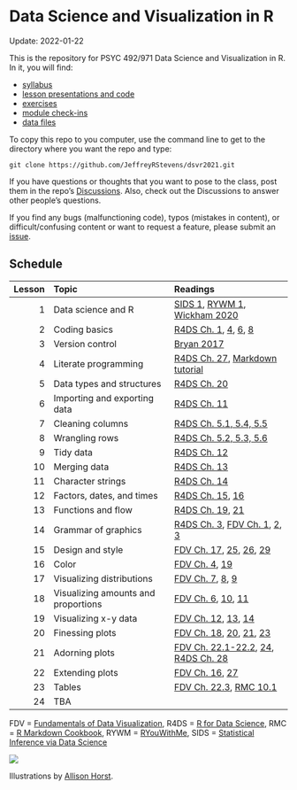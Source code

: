 
# Data Science and Visualization in R

Update: 2022-01-22

This is the repository for PSYC 492/971 Data Science and Visualization
in R. In it, you will find:

-   [syllabus](https://github.com/JeffreyRStevens/dsvr2021/blob/main/docs/syllabus.pdf)
-   [lesson presentations and
    code](https://github.com/JeffreyRStevens/dsvr2021/tree/main/docs/lessons)
-   [exercises](https://github.com/JeffreyRStevens/dsvr2021/tree/main/inst/tutorials)
-   [module
    check-ins](https://github.com/JeffreyRStevens/dsvr2021/tree/main/docs/checkins)
-   [data
    files](https://github.com/JeffreyRStevens/dsvr2021/tree/main/data)

To copy this repo to you computer, use the command line to get to the
directory where you want the repo and type:

`git clone https://github.com/JeffreyRStevens/dsvr2021.git`

If you have questions or thoughts that you want to pose to the class,
post them in the repo’s
[Discussions](https://github.com/JeffreyRStevens/dsvr2021/discussions).
Also, check out the Discussions to answer other people’s questions.

If you find any bugs (malfunctioning code), typos (mistakes in content),
or difficult/confusing content or want to request a feature, please
submit an [issue](https://github.com/JeffreyRStevens/dsvr2021/issues).

## Schedule

| Lesson | Topic                               | Readings                                                                                                                                                                                                                                                        |
|-------:|:------------------------------------|:----------------------------------------------------------------------------------------------------------------------------------------------------------------------------------------------------------------------------------------------------------------|
|      1 | Data science and R                  | [SIDS 1](https://moderndive.netlify.app/1-getting-started.html), [RYWM 1](https://rladiessydney.org/courses/ryouwithme/01-basicbasics-1/), [Wickham 2020](https://tidyverse.tidyverse.org/articles/manifesto.html)                                              |
|      2 | Coding basics                       | [R4DS Ch. 1](https://r4ds.had.co.nz/introduction.html), [4](https://r4ds.had.co.nz/workflow-basics.html), [6](https://r4ds.had.co.nz/workflow-scripts.html), [8](https://r4ds.had.co.nz/workflow-projects.html)                                                 |
|      3 | Version control                     | [Bryan 2017](https://doi.org/10.7287/peerj.preprints.3159v2)                                                                                                                                                                                                    |
|      4 | Literate programming                | [R4DS Ch. 27](https://r4ds.had.co.nz/r-markdown.html), [Markdown tutorial](https://commonmark.org/help/tutorial/)                                                                                                                                               |
|      5 | Data types and structures           | [R4DS Ch. 20](https://r4ds.had.co.nz/vectors.html)                                                                                                                                                                                                              |
|      6 | Importing and exporting data        | [R4DS Ch. 11](https://r4ds.had.co.nz/data-import.html)                                                                                                                                                                                                          |
|      7 | Cleaning columns                    | [R4DS Ch. 5.1, 5.4, 5.5](https://r4ds.had.co.nz/transform.html)                                                                                                                                                                                                 |
|      8 | Wrangling rows                      | [R4DS Ch. 5.2, 5.3, 5.6](https://r4ds.had.co.nz/transform.html)                                                                                                                                                                                                 |
|      9 | Tidy data                           | [R4DS Ch. 12](https://r4ds.had.co.nz/tidy-data.html)                                                                                                                                                                                                            |
|     10 | Merging data                        | [R4DS Ch. 13](https://r4ds.had.co.nz/relational-data.html)                                                                                                                                                                                                      |
|     11 | Character strings                   | [R4DS Ch. 14](https://r4ds.had.co.nz/strings.html)                                                                                                                                                                                                              |
|     12 | Factors, dates, and times           | [R4DS Ch. 15](https://r4ds.had.co.nz/factors.html), [16](https://r4ds.had.co.nz/dates-and-times.html)                                                                                                                                                           |
|     13 | Functions and flow                  | [R4DS Ch. 19](https://r4ds.had.co.nz/functions.html), [21](https://r4ds.had.co.nz/iteration.html)                                                                                                                                                               |
|     14 | Grammar of graphics                 | [R4DS Ch. 3](https://r4ds.had.co.nz/data-visualisation.html), [FDV Ch. 1](https://clauswilke.com/dataviz/introduction.html), [2](https://clauswilke.com/dataviz/aesthetic-mapping.html), [3](https://clauswilke.com/dataviz/coordinate-systems-axes.html)       |
|     15 | Design and style                    | [FDV Ch. 17](https://clauswilke.com/dataviz/proportional-ink.html), [25](https://clauswilke.com/dataviz/avoid-line-drawings.html), [26](https://clauswilke.com/dataviz/no-3d.html), [29](https://clauswilke.com/dataviz/telling-a-story.html)                   |
|     16 | Color                               | [FDV Ch. 4](https://clauswilke.com/dataviz/color-basics.html), [19](https://clauswilke.com/dataviz/color-pitfalls.html)                                                                                                                                         |
|     17 | Visualizing distributions           | [FDV Ch. 7](https://clauswilke.com/dataviz/histograms-density-plots.html), [8](https://clauswilke.com/dataviz/ecdf-qq.html), [9](https://clauswilke.com/dataviz/boxplots-violins.html)                                                                          |
|     18 | Visualizing amounts and proportions | [FDV Ch. 6](https://clauswilke.com/dataviz/visualizing-amounts.html), [10](https://clauswilke.com/dataviz/visualizing-proportions.html), [11](https://clauswilke.com/dataviz/nested-proportions.html)                                                           |
|     19 | Visualizing x-y data                | [FDV Ch. 12](https://clauswilke.com/dataviz/visualizing-associations.html), [13](https://clauswilke.com/dataviz/time-series.html), [14](https://clauswilke.com/dataviz/visualizing-trends.html)                                                                 |
|     20 | Finessing plots                     | [FDV Ch. 18](https://clauswilke.com/dataviz/overlapping-points.html), [20](https://clauswilke.com/dataviz/redundant-coding.html), [21](https://clauswilke.com/dataviz/multi-panel-figures.html), [23](https://clauswilke.com/dataviz/balance-data-context.html) |
|     21 | Adorning plots                      | [FDV Ch. 22.1-22.2](https://clauswilke.com/dataviz/figure-titles-captions.html), [24](https://clauswilke.com/dataviz/small-axis-labels.html), [R4DS Ch. 28](https://r4ds.had.co.nz/graphics-for-communication.html)                                             |
|     22 | Extending plots                     | [FDV Ch. 16](https://clauswilke.com/dataviz/visualizing-uncertainty.html), [27](https://clauswilke.com/dataviz/image-file-formats.html)                                                                                                                         |
|     23 | Tables                              | [FDV Ch. 22.3](https://clauswilke.com/dataviz/figure-titles-captions.html#tables), [RMC 10.1](https://bookdown.org/yihui/rmarkdown-cookbook/kable.html)                                                                                                         |
|     24 | TBA                                 |                                                                                                                                                                                                                                                                 |

FDV = [Fundamentals of Data
Visualization](https://clauswilke.com/dataviz), R4DS = [R for Data
Science](https://r4ds.had.co.nz/), RMC = [R Markdown
Cookbook](https://bookdown.org/yihui/rmarkdown-cookbook), RYWM =
[RYouWithMe](https://rladiessydney.org/courses/ryouwithme/), SIDS =
[Statistical Inference via Data
Science](https://moderndive.netlify.app/)

![](docs/meetings/images/monster_support_allisonhorst.jpg)

Illustrations by [Allison Horst](https://www.allisonhorst.com/).
